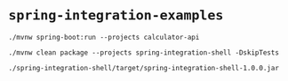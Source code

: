 # `spring-integration-examples`

```
./mvnw spring-boot:run --projects calculator-api
```

```
./mvnw clean package --projects spring-integration-shell -DskipTests

./spring-integration-shell/target/spring-integration-shell-1.0.0.jar
```


